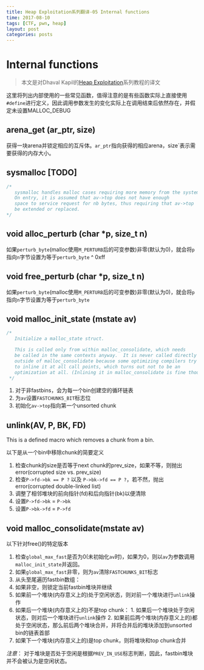 ```yaml
---
title: Heap Exploitation系列翻译-05 Internal functions
time: 2017-08-10
tags: [CTF, pwn, heap]
layout: post
categories: posts
---
```


# Internal functions

> 本文是对Dhaval Kapil的[Heap Exploitation](https://heap-exploitation.dhavalkapil.com/)系列教程的译文

这里将列出内部使用的一些常见函数，值得注意的是有些函数实际上直接使用`#define`进行定义，因此调用参数发生的变化实际上在调用结束后依然存在，并假定未设置MALLOC\_DEBUG

## arena_get (ar_ptr, size)

获得一块arena并锁定相应的互斥体。`ar_ptr`指向获得的相应arena，size`表示需要获得的内存大小。

## sysmalloc [TODO]

``` c
/*
   sysmalloc handles malloc cases requiring more memory from the system.
   On entry, it is assumed that av->top does not have enough
   space to service request for nb bytes, thus requiring that av->top
   be extended or replaced.
*/
```

## void alloc_perturb (char *p, size_t n)

如果`perturb_byte`(malloc使用`M_PERTURB`后的可变参数)非零(默认为0)，就会将`p`指向`n`字节设置为等于`perturb_byte` ^ 0xff

## void free_perturb (char *p, size_t n)

如果`perturb_byte`(malloc使用`M_PERTURB`后的可变参数)非零(默认为0)，就会将`p`指向`n`字节设置为等于`perturb_byte`

## void malloc_init_state (mstate av)

```c
/*
   Initialize a malloc_state struct.

   This is called only from within malloc_consolidate, which needs
   be called in the same contexts anyway.  It is never called directly
   outside of malloc_consolidate because some optimizing compilers try
   to inline it at all call points, which turns out not to be an
   optimization at all. (Inlining it in malloc_consolidate is fine though.)
 */
```

1. 对于非fastbins，会为每一个bin创建空的循环链表
2. 为`av`设置`FASTCHUNKS_BIT`标志位
3. 初始化`av->top`指向第一个unsorted chunk

## unlink(AV, P, BK, FD)

This is a defined macro which removes a chunk from a bin.

以下是从一个bin中移除chunk的简要定义

1. 检查chunk的size是否等于next chunk的prev_size，如果不等，则抛出error(corrupted size vs. prev\_size)
2. 检查`P->fd->bk == P ?` 以及 `P->bk->fd == P ?`，若不然，抛出error(corrupted double-linked list)
3. 调整了相邻堆块的前向指针(fd)和后向指针(bk)以便清除
  1. 设置`P->fd->bk` = `P->bk`
  2. 设置`P->bk->fd` = `P->fd`

## void malloc_consolidate(mstate av)

以下针对free()的特定版本

1. 检查`global_max_fast`是否为0(未初始化`av`时)，如果为0，则以`av`为参数调用`malloc_init_state`并返回。
2. 如果`global_max_fast`非零，则为`av`清除`FASTCHUNKS_BIT`标志
3. 从头至尾遍历fastbin数组：
  1. 如果非空，则锁定当前fastbin堆块并继续
  2. 如果前一个堆块(内存意义上的)处于空闲状态，则对前一个堆块进行`unlink`操作
  3. 如果后一个堆块(内存意义上的)不是top chunk：
    1. 如果后一个堆块处于空闲状态，则对后一个堆块进行`unlink`操作
    2. 如果前后两个堆块(内存意义上的)都处于空闲状态，那么前后两个堆块合并，并将合并后的堆块添加到unsorted bin的链表首部
  4. 如果下一个堆块(内存意义上的)是top chunk，则将堆块和top chunk合并

_注意_： 对于堆块是否处于空闲是根据`PREV_IN_USE`标志判断，因此，fastbin堆块并不会被认为是空闲状态。
